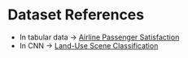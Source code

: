 # Dataset References
- In tabular data -> [Airline Passenger Satisfaction](https://www.kaggle.com/datasets/teejmahal20/airline-passenger-satisfaction)
- In CNN -> [Land-Use Scene Classification](https://www.kaggle.com/datasets/apollo2506/landuse-scene-classification)
